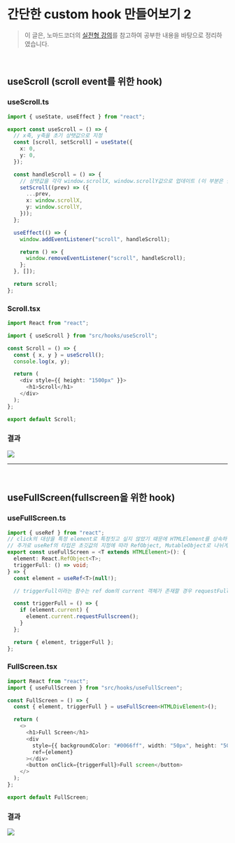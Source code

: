 # 간단한 custom hook 만들어보기 2

> 이 글은, 노마드코더의 [실전형 강의](https://nomadcoders.co/react-hooks-introduction/lobby)를 참고하여 공부한 내용을 바탕으로 정리하였습니다.

<br />

## useScroll (scroll event를 위한 hook)

### useScroll.ts

```typescript
import { useState, useEffect } from "react";

export const useScroll = () => {
  // x축, y축을 초기 상탯값으로 지정
  const [scroll, setScroll] = useState({
    x: 0,
    y: 0,
  });

  const handleScroll = () => {
    // 상탯값을 각각 window.scrollX, window.scrollY값으로 업데이트 (이 부분은 필요에 따라서 수정이 가능한 것으로 보이므로 자유롭게 사용하면 될 듯하다.)
    setScroll((prev) => ({
      ...prev,
      x: window.scrollX,
      y: window.scrollY,
    }));
  };

  useEffect(() => {
    window.addEventListener("scroll", handleScroll);

    return () => {
      window.removeEventListener("scroll", handleScroll);
    };
  }, []);

  return scroll;
};
```

### Scroll.tsx

```typescript
import React from "react";

import { useScroll } from "src/hooks/useScroll";

const Scroll = () => {
  const { x, y } = useScroll();
  console.log(x, y);

  return (
    <div style={{ height: "1500px" }}>
      <h1>Scroll</h1>
    </div>
  );
};

export default Scroll;
```

### 결과

![](https://images.velog.io/images/dydalsdl1414/post/4e0bec65-e911-4e71-b722-08c784d099c0/Scroll.gif)

---

<br/>

## useFullScreen(fullscreen을 위한 hook)

### useFullScreen.ts

```typescript
import { useRef } from "react";
// click의 대상을 특정 element로 특정짓고 싶지 않았기 때문에 HTMLElement를 상속하는 제네릭 타입으로 지정
// 추가로 useRef의 타입은 초깃값의 지정에 따라 RefObject, MutableObject로 나뉘게 된다.
export const useFullScreen = <T extends HTMLElement>(): {
  element: React.RefObject<T>;
  triggerFull: () => void;
} => {
  const element = useRef<T>(null!);

  // triggerFull이라는 함수는 ref dom의 current 객체가 존재할 경우 requestFullScreen 함수 실행

  const triggerFull = () => {
    if (element.current) {
      element.current.requestFullscreen();
    }
  };

  return { element, triggerFull };
};
```

### FullScreen.tsx

```typescript
import React from "react";
import { useFullScreen } from "src/hooks/useFullScreen";

const FullScreen = () => {
  const { element, triggerFull } = useFullScreen<HTMLDivElement>();

  return (
    <>
      <h1>Full Screen</h1>
      <div
        style={{ backgroundColor: "#0066ff", width: "50px", height: "50px" }}
        ref={element}
      ></div>
      <button onClick={triggerFull}>Full screen</button>
    </>
  );
};

export default FullScreen;
```

### 결과

![](https://images.velog.io/images/dydalsdl1414/post/1c6cd106-fc72-4cec-b72d-a2729949ec12/FullScreen.gif)
